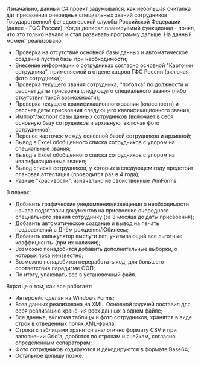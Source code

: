 Изначально, данный C# проект задумывался, как небольшая считалка дат присвоения очередных специальных званий сотрудников Государственной фельдъегерской службы Российской Федерации (далее - ГФС России).
Когда дописал планируемый функционал - понял, что это только начало и стал развивать программу дальше. 
На данный момент реализовано:
- Проверка на отсутствие основной базы данных и автоматическое создание пустой базы при необходимости;
- Внесение информации о сотрудниках согласно основной "Карточки сотрудника", применяемой в отделе кадров ГФС России (включая фото сотрудника);
- Проверка текущего звания сотрудника, "потолка" по должности и рассчет даты присвоена следующего специального звания (либо отсутствия такой возможности);
- Проверка текущего квалификационного звания (классности) и рассчет даты присвоения следующего квалификационного звания;
- Импорт/экспорт базы данных сотрудников (включает в себя основную базу сотрудников и архивную, включая фото сотрудников);
- Перенос карточек между основной базой сотрудников и архивной;
- Вывод в Excel обобщенного списка сотрудников с упором на специальные звания;
- Вывод в Excel обобщенного списка сотрудников с упором на квалификационные звания;
- Вывод списка сотрудников, у которых в следующем году предстоит плановая аттестация (проводится раз в 4 года);
- Разные "красивости", изначально не свойственные WinForms.

В планах:
- Добавить графические уведомления/извещения о необходимости начала подготовки документов на присвоение очередного специального звания сотруднику (за 3 месяца до даты присвоения);
- Добавить автоматическое создание и вывод на печать поздравлений с Днём рождения/Юбилеем;
- Добавить калькулятор выслуги лет, учитывающий все льготные коэффициенты (при их наличии);
- Возможно понадобится добавить дополнительные выборки, о которых пока неизвестно;
- Возможно понадобится переработать код, для большего соответствия парадигме ООП;
- По итогу, упаковать все в установочный файл.

Вкратце о том, как все работает:
- Интерфейс сделан на Windows Forms;
- База данных реализована на XML. Основной задачей поставил для себя реализацию хранения всех данных в одном файле; 
- Все данные, включая таблицы и фото сотрудников, хранятся в виде строк в отведенных полях XML-файла;
- Строки с таблицами хранятся аналогично формату CSV и при заполнении Grid'а, дробятся по строкам и ячейкам, согласно определенным сепараторам;
- Фото сотрудников кодируются и декодируются в формате Base64;
- Остальное допишу позже.
